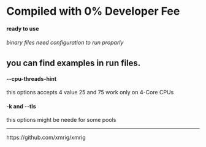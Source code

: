 # Compiled with 0% Developer Fee
#### ready to use
###### binary files need configuration to run proparly
you can find examples in **run** files.
---
#### --cpu-threads-hint
this options accepts 4 value
25 and 75 work only on 4-Core CPUs

#### -k and --tls
this options might be neede for some pools

---

<g you can find more usefull options here>
https://github.com/xmrig/xmrig
